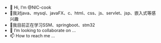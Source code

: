- 👋 Hi, I’m @NIC-cook
- 👀我对java、mysql、javaFX、c、html、css、js、servlet、jsp、嵌入式等感兴趣
- 🌱我目前正在学习SSM、springboot、stm32
- 💞️ I’m looking to collaborate on ...
- 📫 How to reach me ...

<!---
NIC-cook/NIC-cook is a ✨ special ✨ repository because its `README.md` (this file) appears on your GitHub profile.
You can click the Preview link to take a look at your changes.
--->
